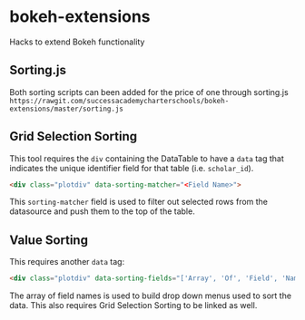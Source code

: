 # bokeh-extensions
Hacks to extend Bokeh functionality

## Sorting.js
Both sorting scripts can been added for the price of one through sorting.js
`https://rawgit.com/successacademycharterschools/bokeh-extensions/master/sorting.js`

## Grid Selection Sorting
This tool requires the `div` containing the DataTable to have a `data` tag that indicates the unique identifier field for that table (i.e. `scholar_id`).
```html
<div class="plotdiv" data-sorting-matcher="<Field Name>">
```
This `sorting-matcher` field is used to filter out selected rows from the datasource and push them to the top of the table.

## Value Sorting
This requires another `data` tag:
```html
<div class="plotdiv" data-sorting-fields="['Array', 'Of', 'Field', 'Names']">
```
The array of field names is used to build drop down menus used to sort the data.
This also requires Grid Selection Sorting to be linked as well.